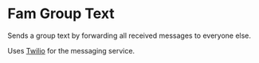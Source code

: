 # Fam Group Text

Sends a group text by forwarding all received messages to everyone else.

Uses [Twilio](https://console.twilio.com) for the messaging service.
